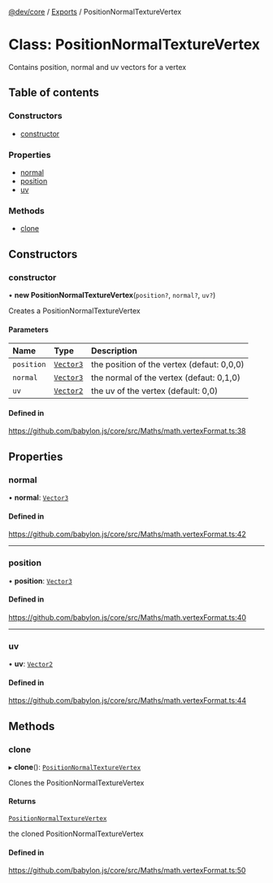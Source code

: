 [@dev/core](../README.md) / [Exports](../modules.md) / PositionNormalTextureVertex

# Class: PositionNormalTextureVertex

Contains position, normal and uv vectors for a vertex

## Table of contents

### Constructors

- [constructor](PositionNormalTextureVertex.md#constructor)

### Properties

- [normal](PositionNormalTextureVertex.md#normal)
- [position](PositionNormalTextureVertex.md#position)
- [uv](PositionNormalTextureVertex.md#uv)

### Methods

- [clone](PositionNormalTextureVertex.md#clone)

## Constructors

### constructor

• **new PositionNormalTextureVertex**(`position?`, `normal?`, `uv?`)

Creates a PositionNormalTextureVertex

#### Parameters

| Name | Type | Description |
| :------ | :------ | :------ |
| `position` | [`Vector3`](Vector3.md) | the position of the vertex (defaut: 0,0,0) |
| `normal` | [`Vector3`](Vector3.md) | the normal of the vertex (defaut: 0,1,0) |
| `uv` | [`Vector2`](Vector2.md) | the uv of the vertex (default: 0,0) |

#### Defined in

https://github.com/babylon.js/core/src/Maths/math.vertexFormat.ts:38

## Properties

### normal

• **normal**: [`Vector3`](Vector3.md)

#### Defined in

https://github.com/babylon.js/core/src/Maths/math.vertexFormat.ts:42

___

### position

• **position**: [`Vector3`](Vector3.md)

#### Defined in

https://github.com/babylon.js/core/src/Maths/math.vertexFormat.ts:40

___

### uv

• **uv**: [`Vector2`](Vector2.md)

#### Defined in

https://github.com/babylon.js/core/src/Maths/math.vertexFormat.ts:44

## Methods

### clone

▸ **clone**(): [`PositionNormalTextureVertex`](PositionNormalTextureVertex.md)

Clones the PositionNormalTextureVertex

#### Returns

[`PositionNormalTextureVertex`](PositionNormalTextureVertex.md)

the cloned PositionNormalTextureVertex

#### Defined in

https://github.com/babylon.js/core/src/Maths/math.vertexFormat.ts:50
